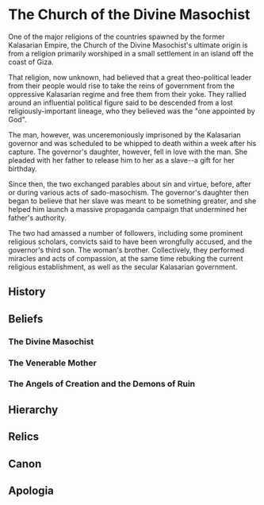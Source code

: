 # The Church of the Divine Masochist

One of the major religions of the countries spawned by the former Kalasarian
Empire, the Church of the Divine Masochist's ultimate origin is from a religion
primarily worshiped in a small settlement in an island off the coast of Giza.

That religion, now unknown, had believed that a great theo-political leader
from their people would rise to take the reins of government from the oppressive
Kalasarian regime and free them from their yoke. They rallied around an
influential political figure said to be descended from a lost
religiously-important lineage, who they believed was the "one appointed by God".

The man, however, was unceremoniously imprisoned by the Kalasarian governor and
was scheduled to be whipped to death within a week after his capture. The
governor's daughter, however, fell in love with the man. She pleaded with her
father to release him to her as a slave--a gift for her birthday.

Since then, the two exchanged parables about sin and virtue, before, after or
during various acts of sado-masochism. The governor's daughter then began to
believe that her slave was meant to be something greater, and she helped him
launch a massive propaganda campaign that undermined her father's authority. 

The two had amassed a number of followers, including some prominent religious
scholars, convicts said to have been wrongfully accused, and the governor's third son.
The woman's brother. Collectively, they performed miracles and acts of
compassion, at the same time rebuking the current religious establishment, as
well as the secular Kalasarian government.

## History

## Beliefs

### The Divine Masochist

### The Venerable Mother

### The Angels of Creation and the Demons of Ruin

## Hierarchy

## Relics

## Canon

## Apologia
